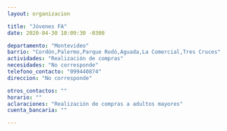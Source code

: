 ```yaml
---
layout: organizacion

title: "Jóvenes FA"
date: 2020-04-30 18:09:30 -0300

departamento: "Montevideo"
barrio: "Cordón,Palermo,Parque Rodó,Aguada,La Comercial,Tres Cruces"
actividades: "Realización de compras"
necesidades: "No corresponde"
telefono_contacto: "099440874"
direccion: "No corresponde"

otros_contactos: ""
horario: ""
aclaraciones: "Realización de compras a adultos mayores"
cuenta_bancaria: ""

---
```

